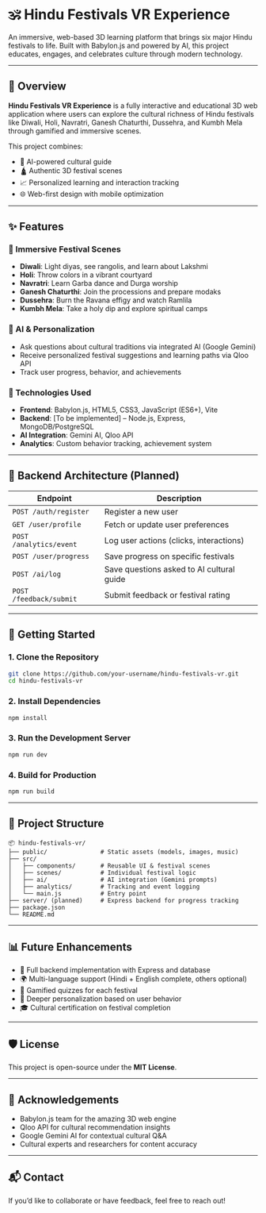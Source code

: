 
# 🕉️ Hindu Festivals VR Experience

An immersive, web-based 3D learning platform that brings six major Hindu festivals to life. Built with Babylon.js and powered by AI, this project educates, engages, and celebrates culture through modern technology.

---

## 🎯 Overview

**Hindu Festivals VR Experience** is a fully interactive and educational 3D web application where users can explore the cultural richness of Hindu festivals like Diwali, Holi, Navratri, Ganesh Chaturthi, Dussehra, and Kumbh Mela through gamified and immersive scenes.

This project combines:
- 🧠 AI-powered cultural guide
- 🛕 Authentic 3D festival scenes
- 📈 Personalized learning and interaction tracking
- 🌐 Web-first design with mobile optimization

---

## ✨ Features

### 🔮 Immersive Festival Scenes
- **Diwali**: Light diyas, see rangolis, and learn about Lakshmi
- **Holi**: Throw colors in a vibrant courtyard
- **Navratri**: Learn Garba dance and Durga worship
- **Ganesh Chaturthi**: Join the processions and prepare modaks
- **Dussehra**: Burn the Ravana effigy and watch Ramlila
- **Kumbh Mela**: Take a holy dip and explore spiritual camps

### 🤖 AI & Personalization
- Ask questions about cultural traditions via integrated AI (Google Gemini)
- Receive personalized festival suggestions and learning paths via Qloo API
- Track user progress, behavior, and achievements

### 🔧 Technologies Used
- **Frontend**: Babylon.js, HTML5, CSS3, JavaScript (ES6+), Vite
- **Backend**: [To be implemented] – Node.js, Express, MongoDB/PostgreSQL
- **AI Integration**: Gemini AI, Qloo API
- **Analytics**: Custom behavior tracking, achievement system

---

## 🧩 Backend Architecture (Planned)

| Endpoint                  | Description                                |
|--------------------------|--------------------------------------------|
| `POST /auth/register`    | Register a new user                        |
| `GET /user/profile`      | Fetch or update user preferences           |
| `POST /analytics/event`  | Log user actions (clicks, interactions)    |
| `POST /user/progress`    | Save progress on specific festivals        |
| `POST /ai/log`           | Save questions asked to AI cultural guide  |
| `POST /feedback/submit`  | Submit feedback or festival rating         |

---

## 🚀 Getting Started

### 1. Clone the Repository

```bash
git clone https://github.com/your-username/hindu-festivals-vr.git
cd hindu-festivals-vr
```

### 2. Install Dependencies

```bash
npm install
```

### 3. Run the Development Server

```bash
npm run dev
```

### 4. Build for Production

```bash
npm run build
```

---

## 📁 Project Structure

```
📦 hindu-festivals-vr/
├── public/               # Static assets (models, images, music)
├── src/
│   ├── components/       # Reusable UI & festival scenes
│   ├── scenes/           # Individual festival logic
│   ├── ai/               # AI integration (Gemini prompts)
│   ├── analytics/        # Tracking and event logging
│   └── main.js           # Entry point
├── server/ (planned)     # Express backend for progress tracking
├── package.json
└── README.md
```

---

## 📊 Future Enhancements

- 🎯 Full backend implementation with Express and database
- 🌍 Multi-language support (Hindi + English complete, others optional)
- 🧠 Gamified quizzes for each festival
- 🧬 Deeper personalization based on user behavior
- 🎓 Cultural certification on festival completion

---

## 🛡️ License

This project is open-source under the **MIT License**.

---

## 🙏 Acknowledgements

- Babylon.js team for the amazing 3D web engine
- Qloo API for cultural recommendation insights
- Google Gemini AI for contextual cultural Q&A
- Cultural experts and researchers for content accuracy

---

## 📬 Contact

If you’d like to collaborate or have feedback, feel free to reach out!
